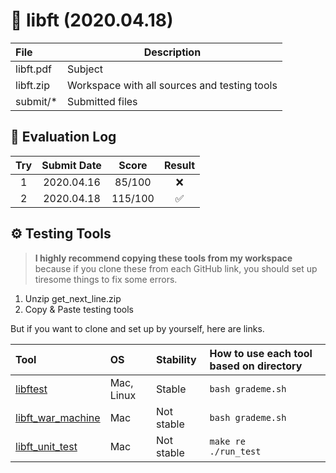 # 📌 libft (2020.04.18)

| File      | Description                                  |
| :-------- | -------------------------------------------- |
| libft.pdf | Subject                                      |
| libft.zip | Workspace with all sources and testing tools |
| submit/*  | Submitted files                              |

## 💯 Evaluation Log

|  Try  | Submit Date |  Score  | Result |
| :---: | :---------: | :-----: | :----: |
|   1   | 2020.04.16  | 85/100  |   ❌    |
|   2   | 2020.04.18  | 115/100 |   ✅    |

<!-- ## 💡 Tips -->

<!-- @@T 블로그 글로 이동 -->
<!-- - [C언어에서 메모리 누수 확인하는 방법 정리](https://github.com/JUD210/42_cursus/blob/master/study_notes/how_to_check_memory_leaks_in_c.md) -->

## ⚙️ Testing Tools

> **I highly recommend copying these tools from my workspace** because if you clone these from each GitHub link, you should set up tiresome things to fix some errors.

1. Unzip get_next_line.zip
2. Copy & Paste testing tools

But if you want to clone and set up by yourself, here are links.

| Tool                                                            | OS         | Stability  | How to use each tool based on directory |
| :-------------------------------------------------------------- | :--------- | :--------- | :-------------------------------------- |
| [libftest](https://github.com/jtoty/Libftest)                   | Mac, Linux | Stable     | `bash grademe.sh`                       |
| [libft_war_machine](https://github.com/ska42/libft-war-machine) | Mac        | Not stable | `bash grademe.sh`                       |
| [libft_unit_test](https://github.com/alelievr/libft-unit-test)  | Mac        | Not stable | `make re`<br>`./run_test`               |
